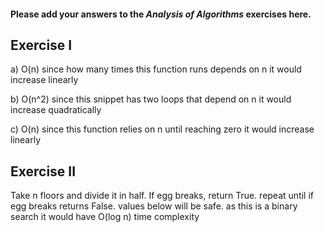 #### Please add your answers to the ***Analysis of  Algorithms*** exercises here.

## Exercise I

a) O(n) since how many times this function runs depends on n it would increase linearly


b) O(n^2) since this snippet has two loops that depend on n it would increase quadratically


c) O(n) since this function relies on n until reaching zero it would increase linearly

## Exercise II

Take n floors and divide it in half. If egg breaks, return True. repeat until if egg breaks returns False. values below will be safe.
as this is a binary search it would have O(log n) time complexity
